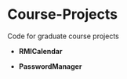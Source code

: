 Course-Projects
===============

Code for graduate course projects

- **RMICalendar**

- **PasswordManager**
